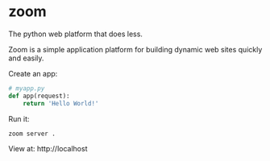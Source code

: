 # zoom

The python web platform that does less.

Zoom is a simple application platform for building dynamic web sites quickly and easily.

Create an app:
```python
# myapp.py
def app(request):
    return 'Hello World!'
```

Run it:
```shell
zoom server .
```

View at: http://localhost

